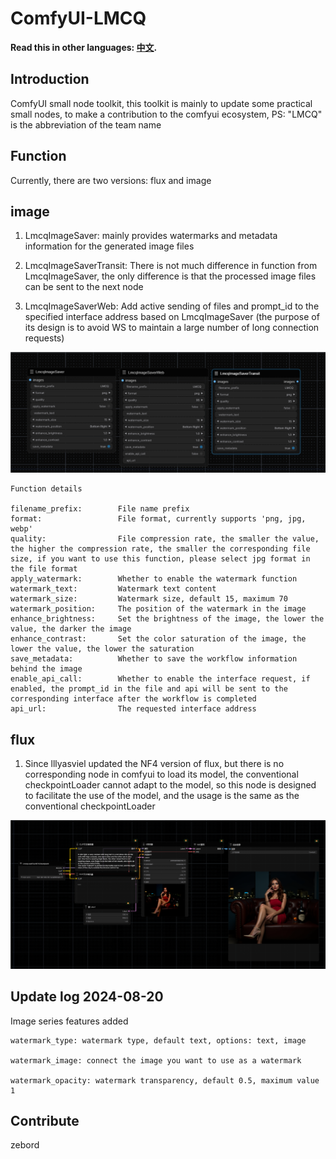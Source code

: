 # ComfyUI-LMCQ
**Read this in other languages: [中文](README_CN.md).**

## Introduction

ComfyUI small node toolkit, this toolkit is mainly to update some practical small nodes, to make a contribution to the comfyui ecosystem,
PS: "LMCQ" is the abbreviation of the team name

## Function

Currently, there are two versions: flux and image

## image

1. LmcqImageSaver: mainly provides watermarks and metadata information for the generated image files

2. LmcqImageSaverTransit: There is not much difference in function from LmcqImageSaver, the only difference is that the processed image files can be sent to the next node

3. LmcqImageSaverWeb: Add active sending of files and prompt_id to the specified interface address based on LmcqImageSaver (the purpose of its design is to avoid WS to maintain a large number of long connection requests)

![img.png](img.png)

~~~
Function details

filename_prefix:        File name prefix
format:                 File format, currently supports 'png, jpg, webp'
quality:                File compression rate, the smaller the value, the higher the compression rate, the smaller the corresponding file size, if you want to use this function, please select jpg format in the file format
apply_watermark:        Whether to enable the watermark function
watermark_text:         Watermark text content
watermark_size:         Watermark size, default 15, maximum 70
watermark_position:     The position of the watermark in the image
enhance_brightness:     Set the brightness of the image, the lower the value, the darker the image
enhance_contrast:       Set the color saturation of the image, the lower the value, the lower the saturation
save_metadata:          Whether to save the workflow information behind the image
enable_api_call:        Whether to enable the interface request, if enabled, the prompt_id in the file and api will be sent to the corresponding interface after the workflow is completed
api_url:                The requested interface address

~~~
## flux

1. Since lllyasviel updated the NF4 version of flux, but there is no corresponding node in comfyui to load its model, the conventional checkpointLoader cannot adapt to the model, so this node is designed to facilitate the use of the model, and the usage is the same as the conventional checkpointLoader

![img_1.png](img_1.png)

## Update log 2024-08-20

Image series features added
~~~
watermark_type: watermark type, default text, options: text, image

watermark_image: connect the image you want to use as a watermark

watermark_opacity: watermark transparency, default 0.5, maximum value 1
~~~

## Contribute

zebord